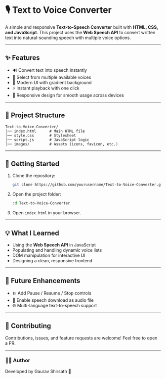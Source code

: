 # 🎙️ Text to Voice Converter

A simple and responsive **Text-to-Speech Converter** built with **HTML, CSS, and JavaScript**. This project uses the **Web Speech API** to convert written text into natural-sounding speech with multiple voice options.

---

## ✨ Features

* 🔊 Convert text into speech instantly
* 🎤 Select from multiple available voices
* 🎨 Modern UI with gradient background
* ⚡ Instant playback with one click
* 📱 Responsive design for smooth usage across devices

---

## 📂 Project Structure

```
Text-to-Voice-Converter/
│── index.html      # Main HTML file
│── style.css       # Stylesheet
│── script.js       # JavaScript logic
│── images/         # Assets (icons, favicon, etc.)
```

---

## 🚀 Getting Started

1. Clone the repository:

   ```bash
   git clone https://github.com/yourusername/Text-to-Voice-Converter.git
   ```
2. Open the project folder:

   ```bash
   cd Text-to-Voice-Converter
   ```
3. Open `index.html` in your browser.

---

## 💡 What I Learned

* Using the **Web Speech API** in JavaScript
* Populating and handling dynamic voice lists
* DOM manipulation for interactive UI
* Designing a clean, responsive frontend

---

## 🔮 Future Enhancements

* ⏸️ Add Pause / Resume / Stop controls
* 💾 Enable speech download as audio file
* 🌐 Multi-language text-to-speech support

---

## 🤝 Contributing

Contributions, issues, and feature requests are welcome! Feel free to open a PR.

---

### 👨‍💻 Author

Developed by Gaurav Shirsath 🚀
